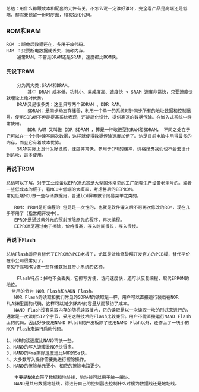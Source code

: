 	总结：用什么都跟成本和配套的元件有关，不怎么说一定谁好谁坏，完全看产品是高端还是低端，都需要预留一份时序图，和初始化代码。
### ROM和RAM
```plaintext
ROM ：断电后数据还在，多用于放代码。
RAM ：只要断电数据就丢失，简称内存。
    通常RAM，不管是DRAM还是SRAM，速度都比ROM快。
```
#### 先说下RAM 
```plaintext
    分为两大类:SRAM和DRAM。
    	其中 DRAM 成本低、功耗小、集成度高、速度快 < SRAM 速度非常快，只要速度快就理论上绝对优势。
    DRAM又是很多类：这里只写两个SDRAM 、DDR RAM。
    	SDRAM：是同步动态存储器，利用一个单一的系统时钟同步所有的地址数据和控制信号。使用SDRAM不但能提高系统表现，还能简化设计、提供高速的数据传输。在嵌入式系统中经常使用。
    	DDR RAM 又叫做 DDR SDRAM ，算是一种改进型的RAM和SDRAM， 不同之处在于它可以在一个时钟读写两次数据，这样就使得数据传输速度加倍了。这是目前电脑中用得最多的内存，而且它有着成本优势。  
    SRAM实际上没什么好说的，速度非常快，多用于CPU的缓冲，价格昂贵我们也不会去设计到这块，最多使用。
```
#### 再说下ROM
	总结可以了解，对于工业设备以EPROM尤其是大型国外常见的工厂配套生产设备老型号的。或者一些低成本的板子，看MCU中低端的大概率，考虑售后的EEPROM。
	常见低端MCU做一些存储数据用，普通lcd屏幕做个简易菜单之类的。
```plaintext
   ROM: PROM是可编程的 但是是一次性的，也就是软件灌入后不可再次修改的ROM，现在几乎不用了（指常规开发中）。
   EPROM是通过紫外光的照射擦除原先的程序，再次编程。
   EEPROM是通过电子擦除，价格很高，写入时间很长，写入很慢。 
```
#### 再说下Flash
	总结Flash适应且替代了EPROM的PCB老板子，尤其是做维修破解开发官方的PCB板，替代平价在小公司很常见了。
	常见中高端MCU做一些存储数据且带小系统的这种。
```plaintext
	Flash特点：掉电不会丢失，它擦写方便，访问速度快，还可以反复编程，取代EPROM的地位。
  常用的分为 NOR Flash和NADN Flash。     
   NOR Flash的读取和我们常见的SDRAM的读取是一样，用户可以直接运行装载在NOR FLASH里面的代码，这样可以减少SRAM的容量从而节约了成本。
   NAND Flash没有采取内存的随机读取技术，它的读取是以一次读取一块的形式来进行的，通常是一次读取512个字节，采用这种技术的Flash比较廉价。用户不能直接运行NAND Flash上的代码，因此好多使用NAND Flash的开发板除了使用NAND Flah以外，还作上了一块小的NOR Flash来运行启动代码。   
   
1、NOR的读速度比NAND稍快一些。
2、NAND的写入速度比NOR快很多。
3、NAND的4ms擦除速度远比NOR的5s快。
4、大多数写入操作需要先进行擦除操作。
5、NAND的擦除单元更小，相应的擦除电路更少。
             
   主要是NOR自带了数据和地址线，地址线可以用于统一编址。
   NAND是共用数据地址线，得进行自己的控制器去控制什么时候为数据线还是地址线。
```